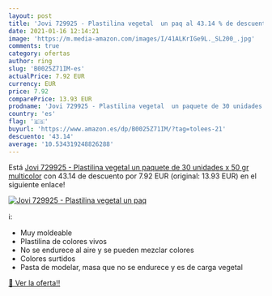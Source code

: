 ```yaml
---
layout: post
title: 'Jovi 729925 - Plastilina vegetal  un paq al 43.14 % de descuento'
date: 2021-01-16 12:14:21
image: 'https://m.media-amazon.com/images/I/41ALKrIGe9L._SL200_.jpg'
comments: true
category: ofertas
author: ring
slug: 'B0025Z71IM-es'
actualPrice: 7.92 EUR
currency: EUR
price: 7.92
comparePrice: 13.93 EUR
prodname: 'Jovi 729925 - Plastilina vegetal  un paquete de 30 unidades x 50 gr  multicolor'
country: 'es'
flag: '🇪🇸'
buyurl: 'https://www.amazon.es/dp/B0025Z71IM/?tag=tolees-21'
descuento: '43.14'
average: '10.534319248826288'
---
```


Está [Jovi 729925 - Plastilina vegetal  un paquete de 30 unidades x 50 gr  multicolor](https://www.amazon.es/dp/B0025Z71IM/?tag=tolees-21) con 43.14 de descuento por 7.92 EUR (original: 13.93 EUR) en el siguiente enlace!

[![Jovi 729925 - Plastilina vegetal  un paq](https://m.media-amazon.com/images/I/41ALKrIGe9L._SL200_.jpg)](https://www.amazon.es/dp/B0025Z71IM/?tag=tolees-21)

ℹ️:

- Muy moldeable
- Plastilina de colores vivos
- No se endurece al aire y se pueden mezclar colores
- Colores surtidos
- Pasta de modelar, masa que no se endurece y es de carga vegetal

[🛒 Ver la oferta!!](https://www.amazon.es/dp/B0025Z71IM/?tag=tolees-21)
